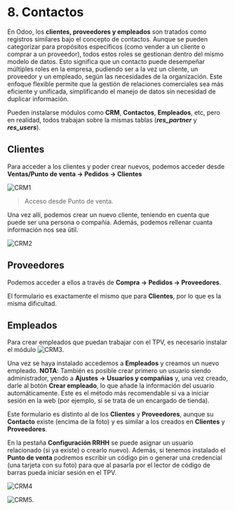 # 8. Contactos

En Odoo, los **clientes, proveedores y empleados** son tratados como registros similares bajo el concepto de contactos. Aunque se pueden categorizar para propósitos específicos (como vender a un cliente o comprar a un proveedor), todos estos roles se gestionan dentro del mismo modelo de datos. Esto significa que un contacto puede desempeñar múltiples roles en la empresa, pudiendo ser a la vez un cliente, un proveedor y un empleado, según las necesidades de la organización. Este enfoque flexible permite que la gestión de relaciones comerciales sea más eficiente y unificada, simplificando el manejo de datos sin necesidad de duplicar información.

Pueden instalarse módulos como **CRM**, **Contactos**, **Empleados**, etc, pero en realidad, todos trabajan sobre la mismas tablas (***res_partner*** y ***res_users***).

## Clientes

Para acceder a los clientes y poder crear nuevos, podemos acceder desde **Ventas/Punto de venta -> Pedidos -> Clientes**

![CRM1](https://raw.githubusercontent.com/canarydev/SGE/refs/heads/main/static/images/UT3/crm1.png)
> Acceso desde Punto de venta.

Una vez allí, podemos crear un nuevo cliente, teniendo en cuenta que puede ser una persona o compañía. Además, podemos rellenar cuanta información nos sea útil.

![CRM2](https://raw.githubusercontent.com/canarydev/SGE/refs/heads/main/static/images/UT3/crm2.png)

## Proveedores

Podemos acceder a ellos a través de **Compra -> Pedidos -> Proveedores**.

El formulario es exactamente el mismo que para **Clientes**, por lo que es la misma dificultad.

## Empleados

Para crear empleados que puedan trabajar con el TPV, es necesario instalar el módulo
![CRM3](https://raw.githubusercontent.com/canarydev/SGE/refs/heads/main/static/images/UT3/crm3.png).

Una vez se haya instalado accedemos a **Empleados** y creamos un nuevo empleado.
**NOTA**: También es posible crear primero un usuario siendo administrador, yendo a **Ajustes -> Usuarios y compañías** y, una vez creado, darle al botón **Crear empleado**, lo que añade la información del usuario automáticamente. Este es el método más recomendable si va a iniciar sesión en la web (por ejemplo, si se trata de un encargado de tienda).

Este formulario es distinto al de los **Clientes** y **Proveedores**, aunque su **Contacto** existe (encima de la foto) y es similar a los creados en **Clientes** y **Proveedores**.

En la pestaña **Configuración RRHH** se puede asignar un usuario relacionado (si ya existe) o crearlo nuevo). Además, si tenemos instalado el **Punto de venta** podremos escribir un código pin o generar una credencial (una tarjeta con su foto) para que al pasarla por el lector de código de barras pueda iniciar sesión en el TPV.

![CRM4](https://raw.githubusercontent.com/canarydev/SGE/refs/heads/main/static/images/UT3/crm4.png)

![CRM5](https://raw.githubusercontent.com/canarydev/SGE/refs/heads/main/static/images/UT3/crm5.png).

